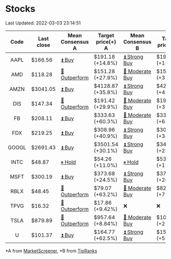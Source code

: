 # Stocks
Last Updated: 2022-03-03 23:14:51

|Code|Last close|Mean Consensus A|Target price(+) A|Mean Consensus B|Target price(+) B|
|:--:|-|-|-|-|-|
|AAPL|$166.56|[⏫ Buy](https://m.marketscreener.com/quote/stock/-4849/)|$191.18 (+14.8%)|[⏫ Strong Buy](https://www.tipranks.com/stocks/aapl/forecast)|$193.32 (+15.24%)|
|AMD|$118.28|[🔼 Outperform](https://m.marketscreener.com/quote/stock/-19475876/)|$151.28 (+27.9%)|[🔼 Moderate Buy](https://www.tipranks.com/stocks/amd/forecast)|$154.24 (+37.74%)|
|AMZN|$3041.05|[⏫ Buy](https://m.marketscreener.com/quote/stock/-12864605/)|$4128.87 (+35.8%)|[⏫ Strong Buy](https://www.tipranks.com/stocks/amzn/forecast)|$4218.56 (+42.62%)|
|DIS|$147.34|[🔼 Outperform](https://m.marketscreener.com/quote/stock/-4842/)|$191.42 (+29.9%)|[🔼 Moderate Buy](https://www.tipranks.com/stocks/dis/forecast)|$193.89 (+32.31%)|
|FB|$208.11|[⏫ Buy](https://m.marketscreener.com/quote/stock/-10547141/)|$333.63 (+60.3%)|[🔼 Moderate Buy](https://www.tipranks.com/stocks/fb/forecast)|$332.07 (+61.49%)|
|FDX|$219.25|[⏫ Buy](https://m.marketscreener.com/quote/stock/-12585/)|$308.96 (+40.9%)|[⏫ Strong Buy](https://www.tipranks.com/stocks/fdx/forecast)|$308.07 (+38.02%)|
|GOOGL|$2691.43|[⏫ Buy](https://m.marketscreener.com/quote/stock/-24203373/)|$3501.54 (+30.1%)|[⏫ Strong Buy](https://www.tipranks.com/stocks/googl/forecast)|$3497.33 (+29.94%)|
|INTC|$48.87|[⏸ Hold](https://m.marketscreener.com/quote/stock/-4829/)|$54.26 (+11.0%)|[⏸ Hold](https://www.tipranks.com/stocks/intc/forecast)|$53.95 (+12.56%)|
|MSFT|$300.19|[⏫ Buy](https://m.marketscreener.com/quote/stock/-4835/)|$373.68 (+24.5%)|[⏫ Strong Buy](https://www.tipranks.com/stocks/msft/forecast)|$376.28 (+26.38%)|
|RBLX|$48.45|[🔼 Outperform](https://m.marketscreener.com/quote/stock/-117793644/)|$79.07 (+63.2%)|[🔼 Moderate Buy](https://www.tipranks.com/stocks/rblx/forecast)|$82.90 (+71.10%)|
|TPVG|$16.32|[🔼 Outperform](https://m.marketscreener.com/quote/stock/-15933327/)|$17.86 (+9.42%)|❌|❌|
|TSLA|$879.89|[🔼 Outperform](https://m.marketscreener.com/quote/stock/-6344549/)|$957.64 (+8.84%)|[🔼 Moderate Buy](https://www.tipranks.com/stocks/tsla/forecast)|$1068.40 (+21.81%)|
|U|$101.37|[⏫ Buy](https://m.marketscreener.com/quote/stock/-112492634/)|$164.77 (+62.5%)|[⏫ Strong Buy](https://www.tipranks.com/stocks/u/forecast)|$157.71 (+55.58%)|


*A from [MarketScreener](https://www.marketscreener.com), *B from [TipRanks](https://www.tipranks.com)
